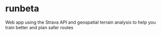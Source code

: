# runbeta
Web app using the Strava API and geospatial terrain analysis to help you train better and plan safer routes
